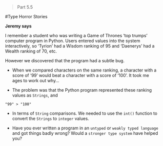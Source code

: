 > Part 5.5

#Type Horror Stories

**Jeremy says**

I remember a student who was writing a Game of Thrones ‘top trumps’ computer program in Python. Users entered values into the system interactively, so ‘Tyrion’ had a Wisdom ranking of 95 and ‘Daenerys’ had a Wealth ranking of 70, etc.


However we discovered that the program had a subtle bug. 

* When we compared characters on the same ranking, a character with a score of ‘99’ would beat a character with a score of ‘100’. It took me ages to work out why…

* The problem was that the Python program represented these ranking values as `Strings`, and

```
"99" > "100"
```

* In terms of `String` comparisons. We needed to use the `int()` function to convert the `Strings` to `integer` values.

* Have you ever written a program in an `untyped` or `weakly typed language` and got things badly wrong? Would a `stronger type system` have helped you? 


